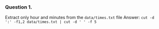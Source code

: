 ### Question 1.
Extract only hour and minutes from the `data/times.txt` file
Answer: `cut -d ':' -f1,2 data/times.txt | cut -d ' ' -f 5`
